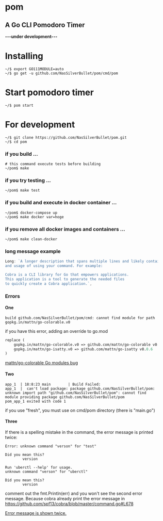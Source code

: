 # **pom**

## A Go CLI Pomodoro Timer

**---under development---**

# Installing
```shell
~/$ export GO111MODULE=auto
~/$ go get -u github.com/NasSilverBullet/pom/cmd/pom
```

# Start pomodoro timer
```shell
~/$ pom start
```

# For development

```shell
~/$ git clone https://github.com/NasSilverBullet/pom.git
~/$ cd pom
```

### if you build ...

```shell
# this command execute tests before building
~/pom$ make
```

### if you try testing ...
```shell
~/pom$ make test
```

### if you build and execute in docker container ...
```shell
~/pom$ docker-compose up
~/pom$ make docker var=hoge
```

### if you remove all docker images and containers ...
```shell
~/pom$ make clean-docker
```

### long message example
```go
Long: `A longer description that spans multiple lines and likely contains examples
and usage of using your command. For example:

Cobra is a CLI library for Go that empowers applications.
This application is a tool to generate the needed files
to quickly create a Cobra application.`,
```

### Errors

#### One
```shell
build github.com/NasSilverBullet/pom/cmd: cannot find module for path gopkg.in/mattn/go-colorable.v0
```
if you have this error, adding an override to go.mod
```go.mod
replace (
	gopkg.in/mattn/go-colorable.v0 => github.com/mattn/go-colorable v0.1.0
	gopkg.in/mattn/go-isatty.v0 => github.com/mattn/go-isatty v0.0.6
)
```
[mattn/go-colorable Go modules bug](https://github.com/mattn/go-colorable/issues/35)


#### Two
```shell
app_1  | 18:8:23 main        | Build Failed:
app_1  |  can't load package: package github.com/NasSilverBullet/pom: unknown import path "github.com/NasSilverBullet/pom": cannot find module providing package github.com/NasSilverBullet/pom
pom_app_1 exited with code 1
```
if you use "fresh", you must use on cmd/pom directory (there is "main.go")

#### Three
If there is a spelling mistake in the command, the error message is printed twice:
```shell
Error: unknown command "verson" for "test"

Did you mean this?
        version

Run 'uberctl --help' for usage.
unknown command "verson" for "uberctl"

Did you mean this?
        version
```

comment out the fmt.Println(err) and you won't see the second error message. Because cobra already print the error message in https://github.com/spf13/cobra/blob/master/command.go#L678

[Error message is shown twice.](https://github.com/spf13/cobra/issues/304)

